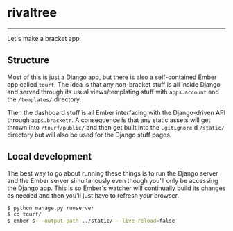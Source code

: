 # rivaltree
-----------

Let's make a bracket app.

## Structure

Most of this is just a Django app, but there is also a self-contained Ember app called `tourf`. The idea is that any non-bracket stuff is all inside Django and served through its usual views/templating stuff with `apps.account` and the `/templates/` directory.

Then the dashboard stuff is all Ember interfacing with the Django-driven API through `apps.bracketr`. A consequence is that any static assets will get thrown into `/tourf/public/` and then get built into the `.gitignore`'d `/static/` directory but will also be used for the Django stuff pages.

## Local development

The best way to go about running these things is to run the Django server and the Ember server simultanously even though you'll only be accessing the Django app. This is so Ember's watcher will continually build its changes as needed and then you'll just have to refresh your browser.

```bash
$ python manage.py runserver
$ cd tourf/
$ ember s --output-path ../static/ --live-reload=false
```